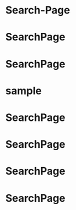 # Search-Page
# SearchPage
# SearchPage
# sample
# SearchPage
# SearchPage
# SearchPage
# SearchPage
